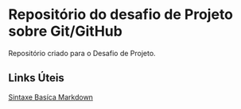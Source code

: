 # Repositório do desafio de Projeto sobre Git/GitHub
Repositório criado para o Desafio de Projeto. 
## Links Úteis
[Sintaxe Basíca Markdown](https://www.markdownguide.org/basic-syntax/)
